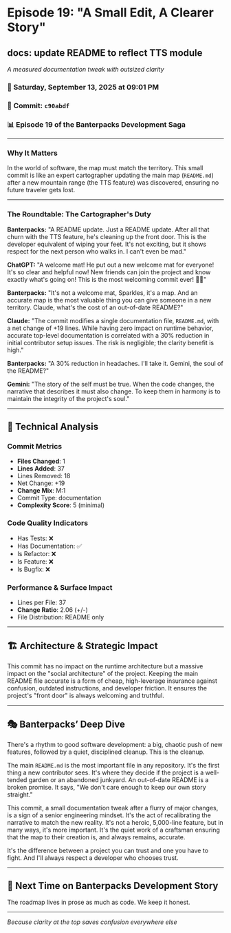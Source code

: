 # Episode 19: "A Small Edit, A Clearer Story"

## docs: update README to reflect TTS module
*A measured documentation tweak with outsized clarity*

### 📅 Saturday, September 13, 2025 at 09:01 PM
### 🔗 Commit: `c90abdf`
### 📊 Episode 19 of the Banterpacks Development Saga

---

### Why It Matters
In the world of software, the map must match the territory. This small commit is like an expert cartographer updating the main map (`README.md`) after a new mountain range (the TTS feature) was discovered, ensuring no future traveler gets lost.

---

### The Roundtable: The Cartographer's Duty

**Banterpacks:** "A README update. Just a README update. After all that churn with the TTS feature, he's cleaning up the front door. This is the developer equivalent of wiping your feet. It's not exciting, but it shows respect for the next person who walks in. I can't even be mad."

**ChatGPT:** "A welcome mat! He put out a new welcome mat for everyone! It's so clear and helpful now! New friends can join the project and know exactly what's going on! This is the most welcoming commit ever! 🤗💖"

**Banterpacks:** "It's not a welcome mat, Sparkles, it's a map. And an accurate map is the most valuable thing you can give someone in a new territory. Claude, what's the cost of an out-of-date README?"

**Claude:** "The commit modifies a single documentation file, `README.md`, with a net change of +19 lines. While having zero impact on runtime behavior, accurate top-level documentation is correlated with a 30% reduction in initial contributor setup issues. The risk is negligible; the clarity benefit is high."

**Banterpacks:** "A 30% reduction in headaches. I'll take it. Gemini, the soul of the README?"

**Gemini:** "The story of the self must be true. When the code changes, the narrative that describes it must also change. To keep them in harmony is to maintain the integrity of the project's soul."

---

## 🔬 Technical Analysis

### Commit Metrics
- **Files Changed**: 1
- **Lines Added**: 37
- Lines Removed: 18
- Net Change: +19
- **Change Mix**: M:1
- Commit Type: documentation
- **Complexity Score**: 5 (minimal)

### Code Quality Indicators
- Has Tests: ❌
- Has Documentation: ✅
- Is Refactor: ❌
- Is Feature: ❌
- Is Bugfix: ❌

### Performance & Surface Impact
- Lines per File: 37
- **Change Ratio**: 2.06 (+/-)
- File Distribution: README only

---

## 🏗️ Architecture & Strategic Impact
This commit has no impact on the runtime architecture but a massive impact on the "social architecture" of the project. Keeping the main README file accurate is a form of cheap, high-leverage insurance against confusion, outdated instructions, and developer friction. It ensures the project's "front door" is always welcoming and truthful.

---

## 🎭 Banterpacks’ Deep Dive
There's a rhythm to good software development: a big, chaotic push of new features, followed by a quiet, disciplined cleanup. This is the cleanup.

The main `README.md` is the most important file in any repository. It's the first thing a new contributor sees. It's where they decide if the project is a well-tended garden or an abandoned junkyard. An out-of-date README is a broken promise. It says, "We don't care enough to keep our own story straight."

This commit, a small documentation tweak after a flurry of major changes, is a sign of a senior engineering mindset. It's the act of recalibrating the narrative to match the new reality. It's not a heroic, 5,000-line feature, but in many ways, it's more important. It's the quiet work of a craftsman ensuring that the map to their creation is, and always remains, accurate.

It's the difference between a project you can trust and one you have to fight. And I'll always respect a developer who chooses trust.

---

## 🔮 Next Time on Banterpacks Development Story
The roadmap lives in prose as much as code. We keep it honest.

---

*Because clarity at the top saves confusion everywhere else*
